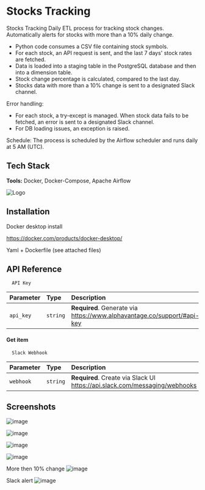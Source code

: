 
# Stocks Tracking

Stocks Tracking
Daily ETL process for tracking stock changes. Automatically alerts for stocks with more than a 10% daily change.

* Python code consumes a CSV file containing stock symbols.
* For each stock, an API request is sent, and the last 7 days' stock rates are fetched.
* Data is loaded into a staging table in the PostgreSQL database and then into a dimension table.
* Stock change percentage is calculated, compared to the last day.
* Stocks data with more than a 10% change is sent to a designated Slack channel.

Error handling:

* For each stock, a try-except is managed. When stock data fails to be fetched, an error is sent to a designated Slack channel.
* For DB loading issues, an exception is raised.

Schedule:
The process is scheduled by the Airflow scheduler and runs daily at 5 AM (UTC). 
## Tech Stack

**Tools:** Docker, Docker-Compose, Apache Airflow


![Logo](https://g.foolcdn.com/editorial/images/761015/stock-market-data-with-uptrend-vector.jpg)


## Installation

Docker desktop install

https://docker.com/products/docker-desktop/

Yaml + Dockerfile (see attached files)



    
## API Reference

```http
  API Key
```

| Parameter | Type     | Description                |
| :-------- | :------- | :------------------------- |
| `api_key` | `string` | **Required**. Generate via https://www.alphavantage.co/support/#api-key |

#### Get item

```http
  Slack Webhook
```

| Parameter | Type     | Description                       |
| :-------- | :------- | :-------------------------------- |
| `webhook`      | `string` | **Required**. Create via Slack UI https://api.slack.com/messaging/webhooks |






## Screenshots

![image](https://github.com/Liorba1982/Stocks-ETL/assets/88455916/c4bf484b-e455-41fa-9464-ee102e4eac30)

![image](https://github.com/Liorba1982/Stocks-ETL/assets/88455916/3ee86618-8cf7-4e14-b8e5-4935fd231646)

![image](https://github.com/Liorba1982/Stocks-ETL/assets/88455916/46d63fb1-1b2b-4d0e-94a3-c2c0aa168343)

![image](https://github.com/Liorba1982/Stocks-ETL/assets/88455916/41c3dc81-b0d0-4b8e-ac6e-e80ee636820a)

More then 10% change
![image](https://github.com/Liorba1982/Stocks-ETL/assets/88455916/0e6bb2af-2582-4303-a7cc-75dc0dd3d969)

Slack alert
![image](https://github.com/Liorba1982/Stocks-ETL/assets/88455916/4625b33d-0154-48cf-aef4-0ea06e0faa5c)





